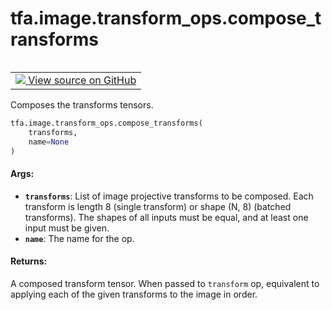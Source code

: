 <div itemscope itemtype="http://developers.google.com/ReferenceObject">
<meta itemprop="name" content="tfa.image.transform_ops.compose_transforms" />
<meta itemprop="path" content="Stable" />
</div>

# tfa.image.transform_ops.compose_transforms


<table class="tfo-notebook-buttons tfo-api" align="left">

<td>
  <a target="_blank" href="https://github.com/tensorflow/addons/tree/r0.6/tensorflow_addons/image/transform_ops.py#L107-L129">
    <img src="https://www.tensorflow.org/images/GitHub-Mark-32px.png" />
    View source on GitHub
  </a>
</td></table>



Composes the transforms tensors.

``` python
tfa.image.transform_ops.compose_transforms(
    transforms,
    name=None
)
```



<!-- Placeholder for "Used in" -->


#### Args:


* <b>`transforms`</b>: List of image projective transforms to be composed. Each
  transform is length 8 (single transform) or shape (N, 8) (batched
  transforms). The shapes of all inputs must be equal, and at least one
  input must be given.
* <b>`name`</b>: The name for the op.


#### Returns:

A composed transform tensor. When passed to `transform` op,
    equivalent to applying each of the given transforms to the image in
    order.
